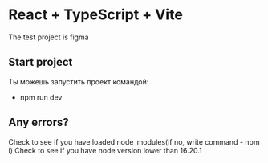 # React + TypeScript + Vite

The test project is figma

## Start project

Ты можешь запустить проект командой:

- npm run dev

## Any errors?

Check to see if you have loaded node_modules(if no, write command - npm i)
Check to see if you have node version lower than 16.20.1
